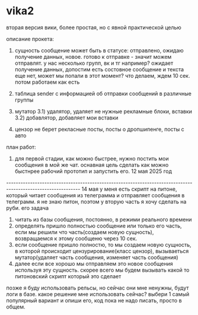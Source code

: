 # vika2
вторая версия вики, более простая, но с явной практической целью 

описание прокета:
1) сущность сообщение
может быть в статусе: отправлено, ожидаю получение данных, новое.
готово к отправке - значит можем отправлят. у нас несколько групп, вк и тг например?
ожидает получение данных, допостим есть состовное сообщение и текста еще нет, может мы попали в этот момент? что делаем, ждем 10 сек. потом работаем как есть

2) таблица sender с информацией об отправки сообщений в различные группы

3) мутатор 
3.1) удалятор, удаляет не нужные рекламные блоки, вставки
3.2) добавлятор, добавляет мои вставки

4) цензор не берет рекласные посты, посты о дропшипенге, посты с авто

план работ:
1) для первой стадии, как можно быстрее, нужно постить мои сообщения в мой же чат.
оснавная цель сделать как можно быстнрее рабочий прототип и запустить его.  12 мая 2025 год

------------------------------------------------------------------------------------------------------------- 14 мая
у меня есть скрипт на питоне, который читает сообщения из телеграмма и отправляет сообщения в телеграмм.
я не знаю питон, поэтом у вторую часть я хочу сделать на руби. 
его задача
1) читать из базы сообщения, постоянно, в режими реального времени
2) определять пришло полностью сообщение или только его часть, если мы решили что часть(создаем новую сущность), возвращаемся к этому сообщеню через 10 сек.
3) если сообщение пришло полностю, то мы создаем новую сущность, в которой происходит цензурирование(класс цензор), вызываеться мутатор(удаляет часть сообщения, изменяет часть сообщения)
4) далее если все хорошо мы отправляем это новое сообщения используя эту сущность. скорее всего мы будем вызывать какой то питоновский скрипт который  это сделает

позже я буду использовать рельсы, но сейчас они мне ненужны, будут логи в базе. какое решение мне использовать сейчас? 
выбери 1 самый популярный вариант и опиши его, код пока не надо писать, просто в общем.





















